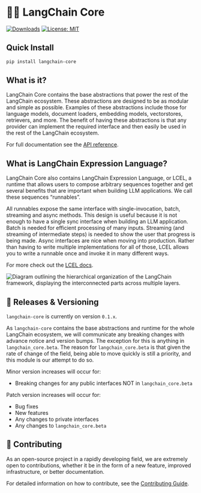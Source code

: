 # 🦜🍎️ LangChain Core

[![Downloads](https://static.pepy.tech/badge/langchain_core/month)](https://pepy.tech/project/langchain_core)
[![License: MIT](https://img.shields.io/badge/License-MIT-yellow.svg)](https://opensource.org/licenses/MIT)

## Quick Install

```bash
pip install langchain-core
```

## What is it?

LangChain Core contains the base abstractions that power the rest of the LangChain ecosystem. 
These abstractions are designed to be as modular and simple as possible. 
Examples of these abstractions include those for language models, document loaders, embedding models, vectorstores, retrievers, and more. 
The benefit of having these abstractions is that any provider can implement the required interface and then easily be used in the rest of the LangChain ecosystem.

For full documentation see the [API reference](https://api.python.langchain.com/en/stable/core_api_reference.html).

## What is LangChain Expression Language?

LangChain Core also contains LangChain Expression Language, or LCEL, a runtime that allows users to compose arbitrary sequences together and get several benefits that are important when building LLM applications. 
We call these sequences “runnables”.

All runnables expose the same interface with single-invocation, batch, streaming and async methods. 
This design is useful because it is not enough to have a single sync interface when building an LLM application.  
Batch is needed for efficient processing of many inputs.
Streaming (and streaming of intermediate steps) is needed to show the user that progress is being made. 
Async interfaces are nice when moving into production. 
Rather than having to write multiple implementations for all of those, LCEL allows you to write a runnable once and invoke it in many different ways.

For more check out the [LCEL docs](https://python.langchain.com/docs/expression_language/).

![Diagram outlining the hierarchical organization of the LangChain framework, displaying the interconnected parts across multiple layers.](../../docs/static/img/langchain_stack.png "LangChain Framework Overview")

## 📕 Releases & Versioning

`langchain-core` is currently on version `0.1.x`.

As `langchain-core` contains the base abstractions and runtime for the whole LangChain ecosystem, we will communicate any breaking changes with advance notice and version bumps. The exception for this is anything in `langchain_core.beta`. The reason for `langchain_core.beta` is that given the rate of change of the field, being able to move quickly is still a priority, and this module is our attempt to do so.

Minor version increases will occur for:

- Breaking changes for any public interfaces NOT in `langchain_core.beta`

Patch version increases will occur for:

- Bug fixes
- New features
- Any changes to private interfaces
- Any changes to `langchain_core.beta`

## 💁 Contributing

As an open-source project in a rapidly developing field, we are extremely open to contributions, whether it be in the form of a new feature, improved infrastructure, or better documentation.

For detailed information on how to contribute, see the [Contributing Guide](https://python.langchain.com/docs/contributing/).